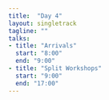 ```yaml
---
title:  "Day 4"
layout: singletrack
tagline: ""
talks:
- title: "Arrivals"
  start: "8:00"
  end: "9:00"
- title: "Split Workshops"
  start: "9:00"
  end: "17:00"
---
```

